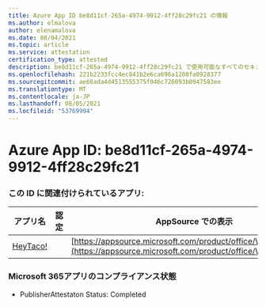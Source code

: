 ```yaml
---
title: Azure App ID be8d11cf-265a-4974-9912-4ff28c29fc21 の情報
ms.author: elmalova
author: elenamalova
ms.date: 08/04/2021
ms.topic: article
ms.service: attestation
certification_type: attested
description: be8d11cf-265a-4974-9912-4ff28c29fc21 で使用可能なすべてのセキュリティおよびコンプライアンス情報。
ms.openlocfilehash: 221b2233fcc4ec841b2e6ca696a1208fa0928377
ms.sourcegitcommit: ae66ada4d4513555375f046c726093b0947583ee
ms.translationtype: MT
ms.contentlocale: ja-JP
ms.lasthandoff: 08/05/2021
ms.locfileid: "53769994"
---
```

# <a name="azure-app-id-be8d11cf-265a-4974-9912-4ff28c29fc21"></a>Azure App ID: be8d11cf-265a-4974-9912-4ff28c29fc21


### <a name="apps-associated-with-this-id"></a>この ID に関連付けられているアプリ:
| **アプリ名** | **認定** | **AppSource での表示** |
|--------------|---------------|-----------------------|
| [HeyTaco!](https://docs.microsoft.com/microsoft-365-app-certification/forward/WA200001346) |  | [https://appsource.microsoft.com/product/office/WA200001346](https://appsource.microsoft.com/product/office/WA200001346) |

### <a name="microsoft-365-app-compliance-status"></a>Microsoft 365アプリのコンプライアンス状態
- PublisherAttestaton Status: Completed
